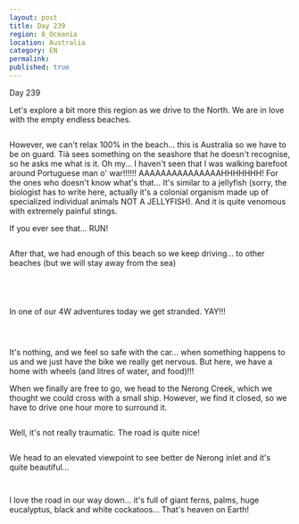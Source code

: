 ```yaml
---
layout: post
title: Day 239
region: 8_Oceania
location: Australia
category: EN
permalink:
published: true
---
```


Day 239

Let's explore a bit more this region as we drive to the North. We are in love with the empty endless beaches.

<p><a
href="https://lh3.googleusercontent.com/lD7iSE20qimusugDVbsEM-KP7yvREIazsLB7dGq0vfN82Qdlfwu9jQr1y4W2MkyV0cIqAsKfqYHMz-7Pwzk-j70JRos-NJ5DncaRFZamGgwmTYuPP3IWBXqTn1NUmiP7Dj4YnREg5dmzA3U0ZTtbj81ndD53v4WjCq_5fhYWOO3tSqk-2Bl-y0fp6AfI-dajKAtARxDYXJAQ5NYrwEWInzMs3WJyIhfuw73UT0fMwT1mPjkr-K322xevz5wYVGDg14KuLJNpygzgmDN8HvsCHETHOyDrg7iRjgCM4nwjqsfYk0CDjBOut1ZbQ24FxyLRUuhM2zR_X4WnaJMuBWavmfkZPvyjStAz8mlS86aGNzIXbwH0JDKHKGZ2EUMxYG3vqcNUamjPwG-kjkHULQyRt-SuA5SEGs0fJ25vRTfnKWzk7iZ4IBreBq0cQuzJTzf1UCifghkQ924tD5Jxtj5A66hYZod7Q1bxe7IZwxhGwNloyhzZmgGr3OFS8srdZdNiduDqnz9ygYLJz842kCFuNIb79kpv0LlRkMvf6nYxjge0TH6Q821bDTYJMKF7VexKqanMzUfODRjMnGmzcaaBQ5o5A1GOsG4SZP-PUI1VW6eUT-CUiD1gYHBY2UpEFoHgiba52umZAhbvSn-HRrPTlJqGQ4cyVj6MVhU604xPV3xeuQ5DHBH6mJ_8D3IOneE5TRKZ8_NghfYOl-BrZlpfpQ5C=w804-h603-no"><img 
src="https://lh3.googleusercontent.com/lD7iSE20qimusugDVbsEM-KP7yvREIazsLB7dGq0vfN82Qdlfwu9jQr1y4W2MkyV0cIqAsKfqYHMz-7Pwzk-j70JRos-NJ5DncaRFZamGgwmTYuPP3IWBXqTn1NUmiP7Dj4YnREg5dmzA3U0ZTtbj81ndD53v4WjCq_5fhYWOO3tSqk-2Bl-y0fp6AfI-dajKAtARxDYXJAQ5NYrwEWInzMs3WJyIhfuw73UT0fMwT1mPjkr-K322xevz5wYVGDg14KuLJNpygzgmDN8HvsCHETHOyDrg7iRjgCM4nwjqsfYk0CDjBOut1ZbQ24FxyLRUuhM2zR_X4WnaJMuBWavmfkZPvyjStAz8mlS86aGNzIXbwH0JDKHKGZ2EUMxYG3vqcNUamjPwG-kjkHULQyRt-SuA5SEGs0fJ25vRTfnKWzk7iZ4IBreBq0cQuzJTzf1UCifghkQ924tD5Jxtj5A66hYZod7Q1bxe7IZwxhGwNloyhzZmgGr3OFS8srdZdNiduDqnz9ygYLJz842kCFuNIb79kpv0LlRkMvf6nYxjge0TH6Q821bDTYJMKF7VexKqanMzUfODRjMnGmzcaaBQ5o5A1GOsG4SZP-PUI1VW6eUT-CUiD1gYHBY2UpEFoHgiba52umZAhbvSn-HRrPTlJqGQ4cyVj6MVhU604xPV3xeuQ5DHBH6mJ_8D3IOneE5TRKZ8_NghfYOl-BrZlpfpQ5C=w804-h603-no" class="oversize" alt=""></a></p>

However, we can't relax 100% in the beach... this is Australia so we have to be on guard. Tià sees something on the seashore that he doesn't recognise, so he asks me what is it. Oh my... I haven't seen that I was walking barefoot around Portuguese man o' war!!!!!! AAAAAAAAAAAAAAAHHHHHHH! For the ones who doesn't know what's that... It's similar to a jellyfish (sorry, the biologist has to write here, actually it's a colonial organism made up of specialized individual animals NOT A JELLYFISH). And it is quite venomous with extremely painful stings.

If you ever see that... RUN!

<p><a
href="https://lh3.googleusercontent.com/nE4YqmAkJNqMm2hvjRaSbztswLtLh-wmWOMaUOXVvFqhTUEeMjf8TUOBwrhrnsFTjIgROHD6OcwvG7TJJxaM01NPsHyiAmlrYTuY8gGNyTQwfh3uf9VWArsutGio-t5GiJnvI-jg6mmbZvY5PnP6Fuii0y1L_Du2MFwxjAc9UGwjGOTsp58kkXaa2G3hKrYGAlMv1B4cqeVe5qMj0jC3iU_sau5WKyx_gvt1upzndogtaq-aoM2HkQuIZ1WpdnCHIx1f4wbJZqb1jb1lhqZQ7CuPh7EuK-83rVdRQQpoUTFJq3Lo_tTeADDEi0ZPfcXi6DxByqCC0rrYKsXxFu1YHVjvCRCPX3fggjNw_nHV6vhhNrrxaoJiT6FzRaiufwB-P0OqKGfi9rvqT7Il5XS3zUEm31A5QrtnKVCQOE8ML_6csVdLlQLpbX8H4VnJI49SzTm75NYc31SukYmD8AbX3oF4ll2P46-RbYEpk2GOcqmcEqdOTvd5bIag_cIYENzPUvzlsmeO_JMayd5Lza91uguuVi7dfPc8pceieODCtL_QYGvC6TJABI0WDfTXHO1c3hhYPrRkBRKmA7VtxlvpnwJCtsE8eUn8CLUItOm9e5JKBKYH8ahlW2mGOJuae5XSErGtzaJfet3v6kL40s0NlwqJ0pjXKbQhxLX2nuZ8Ek6xR4vkANk2W_NN0HKbLYMk_HKZiJcCc5j60Wn585W2j4hZ=w804-h603-no"><img 
src="https://lh3.googleusercontent.com/nE4YqmAkJNqMm2hvjRaSbztswLtLh-wmWOMaUOXVvFqhTUEeMjf8TUOBwrhrnsFTjIgROHD6OcwvG7TJJxaM01NPsHyiAmlrYTuY8gGNyTQwfh3uf9VWArsutGio-t5GiJnvI-jg6mmbZvY5PnP6Fuii0y1L_Du2MFwxjAc9UGwjGOTsp58kkXaa2G3hKrYGAlMv1B4cqeVe5qMj0jC3iU_sau5WKyx_gvt1upzndogtaq-aoM2HkQuIZ1WpdnCHIx1f4wbJZqb1jb1lhqZQ7CuPh7EuK-83rVdRQQpoUTFJq3Lo_tTeADDEi0ZPfcXi6DxByqCC0rrYKsXxFu1YHVjvCRCPX3fggjNw_nHV6vhhNrrxaoJiT6FzRaiufwB-P0OqKGfi9rvqT7Il5XS3zUEm31A5QrtnKVCQOE8ML_6csVdLlQLpbX8H4VnJI49SzTm75NYc31SukYmD8AbX3oF4ll2P46-RbYEpk2GOcqmcEqdOTvd5bIag_cIYENzPUvzlsmeO_JMayd5Lza91uguuVi7dfPc8pceieODCtL_QYGvC6TJABI0WDfTXHO1c3hhYPrRkBRKmA7VtxlvpnwJCtsE8eUn8CLUItOm9e5JKBKYH8ahlW2mGOJuae5XSErGtzaJfet3v6kL40s0NlwqJ0pjXKbQhxLX2nuZ8Ek6xR4vkANk2W_NN0HKbLYMk_HKZiJcCc5j60Wn585W2j4hZ=w804-h603-no" class="oversize" alt=""></a></p>

After that, we had enough of this beach so we keep driving... to other beaches (but we will stay away from the sea)

<p><a
href="https://lh3.googleusercontent.com/5YKMl5uQcM_hUyqIqoL-fT98TaTgZ-2IR0wnYKoPUEH8Hb4gIjpIWn5iJAmZd5RMhydgliFX-N6xdxE0I4lt0X5lEvLDc9N7TRvP_m7e-SHR0OCGIJemmKE6jzgHf48Fu35S9eSmxfMRfuISJfe-4_M8-L3atK1dUln2Im4oGjldLsSDXMD-WmOGX-4OqufBk2eerReTtjjBKn9q4vBl0Z6eNCmv8HZfDojAW8yJvLl_bmgjnn-Z8nJDfycvp8eFZoSXuL2q1OJr2rLi5obRfFiO8yNKY8gGvG5EZGbr0bzfCo3Knp__4SmEKn1qsSPDSSFfSST1KovJS7mVle05MkGH0dIxdwZQFs_C89kmo80cwdw431O1ZLJSH1oyDF-RWWUdhTNxjwJLG42xczbCoOPHjWBEwdtexMcGvA0Yw1EoifrjfFJ0XNzZnvpiRv7w6ia4Sj4iIL2e0fbk-SpD2QF3oo1GBsRRds0tuil14apAqyYXKbGApoPJV-mAUyCqawcajri4qkyoP6ChNVr25_2eZwkcag-vV01klEnZ7jw7Pp9m-EQbdoliQfq0G6CHB0AKGY3NKpeL6PIL6ZxjbDQdkJwhdYugID3uai2vcQKjGYdf2UsidE2G0T5g1YGipMmFrgOv1TBIODKBOad-XU7FesybloMcg38e8wgKJxzm3neBmTCPydL834Rg2IBYGa9f3dOOVxdK2JXipZR77Wm5=w804-h603-no"><img 
src="https://lh3.googleusercontent.com/5YKMl5uQcM_hUyqIqoL-fT98TaTgZ-2IR0wnYKoPUEH8Hb4gIjpIWn5iJAmZd5RMhydgliFX-N6xdxE0I4lt0X5lEvLDc9N7TRvP_m7e-SHR0OCGIJemmKE6jzgHf48Fu35S9eSmxfMRfuISJfe-4_M8-L3atK1dUln2Im4oGjldLsSDXMD-WmOGX-4OqufBk2eerReTtjjBKn9q4vBl0Z6eNCmv8HZfDojAW8yJvLl_bmgjnn-Z8nJDfycvp8eFZoSXuL2q1OJr2rLi5obRfFiO8yNKY8gGvG5EZGbr0bzfCo3Knp__4SmEKn1qsSPDSSFfSST1KovJS7mVle05MkGH0dIxdwZQFs_C89kmo80cwdw431O1ZLJSH1oyDF-RWWUdhTNxjwJLG42xczbCoOPHjWBEwdtexMcGvA0Yw1EoifrjfFJ0XNzZnvpiRv7w6ia4Sj4iIL2e0fbk-SpD2QF3oo1GBsRRds0tuil14apAqyYXKbGApoPJV-mAUyCqawcajri4qkyoP6ChNVr25_2eZwkcag-vV01klEnZ7jw7Pp9m-EQbdoliQfq0G6CHB0AKGY3NKpeL6PIL6ZxjbDQdkJwhdYugID3uai2vcQKjGYdf2UsidE2G0T5g1YGipMmFrgOv1TBIODKBOad-XU7FesybloMcg38e8wgKJxzm3neBmTCPydL834Rg2IBYGa9f3dOOVxdK2JXipZR77Wm5=w804-h603-no" class="oversize" alt=""></a></p>

<p><a
href="https://lh3.googleusercontent.com/H183WhNizXYoTOY8d2UzA1CAlbPHBNX2kJGsy5ws_KC-gAemwk7D_T0xzRNaZGiqOPF7crwk8pLAEqMGH96rxmyM9tOVCMoQr6xE8etMqvOA7KJ5qAHEDwvubd_INN7aMcrAQAszb_0w9rdckTnhx4GUkt9qzX3zPbDjD6BW07uv2-R60JAL4SQICSYGgpVVxZpQpTSQM8cYYnif4X-z1WJCBt1Qjfe1J7eMiS4DyJKmDMGesP5nS1L_KOatber74ut9Guu_OjZpOssM5dI9cuwZAgQLEHaFIzm_yBCZgUIOk6xOas69mVlEUDrSb41h0LDY0hiJ5US_QBCezyE9TfmokvAbgmkODhunxuWhSeVPBF-baOup8r0OPcJWbu02J45zxK57oqyDFdbhs-Z1P1g1mzHNK-ImLDnPXQYmpX4ZJbx49pUgB1zKgWgPjE8Xt8tm_6ha7RLzTeMt-Z_uuba22f8sak45o6QlVQXHQJMp5W_tuooa0K9NU_cfflfq8fFHIeNCZcLAXqzrVLTiihs8aVg_mtGWmGipgpekLymq_upmbwsn9vDgJ-9LwbUgTNoRyZcYKeaNeZ2iXbRl6Fu1chiSesbM9ZgENCdu8GNN4p7ExCwpZwzt3q-nJIWDSmN22tNsLifdasBvIZqt0CPsjSdcb1Wk284dQo8SxRrhfK9pSGeSaChknl1UU0Th_-VSPnVbrNiGB7MiMJidH49u=w804-h603-no"><img 
src="https://lh3.googleusercontent.com/H183WhNizXYoTOY8d2UzA1CAlbPHBNX2kJGsy5ws_KC-gAemwk7D_T0xzRNaZGiqOPF7crwk8pLAEqMGH96rxmyM9tOVCMoQr6xE8etMqvOA7KJ5qAHEDwvubd_INN7aMcrAQAszb_0w9rdckTnhx4GUkt9qzX3zPbDjD6BW07uv2-R60JAL4SQICSYGgpVVxZpQpTSQM8cYYnif4X-z1WJCBt1Qjfe1J7eMiS4DyJKmDMGesP5nS1L_KOatber74ut9Guu_OjZpOssM5dI9cuwZAgQLEHaFIzm_yBCZgUIOk6xOas69mVlEUDrSb41h0LDY0hiJ5US_QBCezyE9TfmokvAbgmkODhunxuWhSeVPBF-baOup8r0OPcJWbu02J45zxK57oqyDFdbhs-Z1P1g1mzHNK-ImLDnPXQYmpX4ZJbx49pUgB1zKgWgPjE8Xt8tm_6ha7RLzTeMt-Z_uuba22f8sak45o6QlVQXHQJMp5W_tuooa0K9NU_cfflfq8fFHIeNCZcLAXqzrVLTiihs8aVg_mtGWmGipgpekLymq_upmbwsn9vDgJ-9LwbUgTNoRyZcYKeaNeZ2iXbRl6Fu1chiSesbM9ZgENCdu8GNN4p7ExCwpZwzt3q-nJIWDSmN22tNsLifdasBvIZqt0CPsjSdcb1Wk284dQo8SxRrhfK9pSGeSaChknl1UU0Th_-VSPnVbrNiGB7MiMJidH49u=w804-h603-no" class="oversize" alt=""></a></p>

<p><a
href="https://lh3.googleusercontent.com/fTt86ceupK8KntL2GWm29kW_EqEaEOwr7rrwaGXFhHDdaq38uJmJepBK0OnIGu5VQHV5WWrIn0PYwNW81etNcOsFWt5l7bhtekaKSB7a_a1eXBCer-egfidA44KlCYpAZfgiSNwWqq7-OF3TZYK-hbI7ieNBPa6rQlHpGvdI2Av6poLqR8n_KyK6SLC26YEbp6BNx8YLEevMg-eCn29UvJx-6LE_A07JdN8LyQfT-hfVCBsQ9dfP8E8tiuc8e88MddeqtO9-fJ1YUbVMIBQEXATcfpqKmhMPfo4CVGyxFYj6iKt1BqVoRdHSN5RR2vmtKkfKDJ1ncutFYotQkUFPbLNtzXhxQnBLIM79eBmHqJaQg8s_-c-7SE04a0v8nE5umd5GX1SgsiDLostHcyP2FHSKuOtGU9VCwNjaoEB_e7l0CC6kpJAvPLbiNj5zAxrgMuX9RIr0GRgIrLy0qAKCXycyJC3EsofCTiPmq-KDgAlzWbkcwPoEwlreonPfBGK5YJgqMd0uuTG_JtiQnb2T2Obn3cJUBOTPz24lf7bYkH4hMfyVZV99krGPbvErdtWrHnzzpJAa5o8emnQqo4JaMbHFhto59JwYZKP7Dc_x0lCcDfVUHwwdyOkLknxPSHPsMWw3rgjK6-Y5aUp3eY7bXTDrngOdR4xtzEunlrU1wjXxnZ_8mj6KIbToaar4OuT6TpTe0RjmggoGY6lJihGyz-rG=w643-h482-no"><img 
src="https://lh3.googleusercontent.com/fTt86ceupK8KntL2GWm29kW_EqEaEOwr7rrwaGXFhHDdaq38uJmJepBK0OnIGu5VQHV5WWrIn0PYwNW81etNcOsFWt5l7bhtekaKSB7a_a1eXBCer-egfidA44KlCYpAZfgiSNwWqq7-OF3TZYK-hbI7ieNBPa6rQlHpGvdI2Av6poLqR8n_KyK6SLC26YEbp6BNx8YLEevMg-eCn29UvJx-6LE_A07JdN8LyQfT-hfVCBsQ9dfP8E8tiuc8e88MddeqtO9-fJ1YUbVMIBQEXATcfpqKmhMPfo4CVGyxFYj6iKt1BqVoRdHSN5RR2vmtKkfKDJ1ncutFYotQkUFPbLNtzXhxQnBLIM79eBmHqJaQg8s_-c-7SE04a0v8nE5umd5GX1SgsiDLostHcyP2FHSKuOtGU9VCwNjaoEB_e7l0CC6kpJAvPLbiNj5zAxrgMuX9RIr0GRgIrLy0qAKCXycyJC3EsofCTiPmq-KDgAlzWbkcwPoEwlreonPfBGK5YJgqMd0uuTG_JtiQnb2T2Obn3cJUBOTPz24lf7bYkH4hMfyVZV99krGPbvErdtWrHnzzpJAa5o8emnQqo4JaMbHFhto59JwYZKP7Dc_x0lCcDfVUHwwdyOkLknxPSHPsMWw3rgjK6-Y5aUp3eY7bXTDrngOdR4xtzEunlrU1wjXxnZ_8mj6KIbToaar4OuT6TpTe0RjmggoGY6lJihGyz-rG=w643-h482-no" class="oversize" alt=""></a></p>

<p><a
href="https://lh3.googleusercontent.com/uKy6ugr3ng1i7RXd2KTMKC9BmQfsQEA8r-wMAYPynD2WXQfb4rNa74lY2OIr6NUGXn2pPy9pk0UGg0Z7JCNqrDalFUJ7kG4-Y9dWHNO61d9I16nQUMnvMPF2-7-jvkcLAatQuyFfhhwX2EXn8yPAPFvEo3yTsDkze0nAf536fPakaupBkk3_nX14MczgKsoQShAmj3zTslB70pnt1jyx0MfBD4AwyYEetd20aN-goqYaxwXh-jwR6ZizW6fZ5VMP8gAxeCpyjHH_xWMHQ8YUhsBprFOMCfzbl6We-OfOoGiFOs_7LImDVd6C6w-eKfT_FrEyCAL7boWOMg0agpNiG0i_oBwUfmrkJIePiJQGT8RMMjnX7eMJWj-Axz5v80A6SQ-2gz-pv6SHugqdCeoXh1665YFeiauTGq4MqUkHcYwGiWeJI9jAnZmJYyrgAR3v0LGTc6iSQw4Ozx3HqKyvaKoDF-ctzGJR1-z8qjGePbI-npEWn89nl43O4sJP0ovkH4IXXc-0_24rUbE5tV2PzKGAu7D8N1DD9jRzcqItpMTV4UaSojfjOy5I-X17yuom8knSpHL4WmH-7ubFgdI68SfCs1Hksjn7Mzk2zwc69950kDophyMKdfK-3KzgbuG4eFJ__35I4_exgVdGbMD0gaDjcS2YaRCD8kOYsolFirpyGxHbAx1kbKvXJOwsk81RKfGYBMtD-k3-WFopG6xnCOkn=w643-h482-no"><img 
src="cahttps://lh3.googleusercontent.com/uKy6ugr3ng1i7RXd2KTMKC9BmQfsQEA8r-wMAYPynD2WXQfb4rNa74lY2OIr6NUGXn2pPy9pk0UGg0Z7JCNqrDalFUJ7kG4-Y9dWHNO61d9I16nQUMnvMPF2-7-jvkcLAatQuyFfhhwX2EXn8yPAPFvEo3yTsDkze0nAf536fPakaupBkk3_nX14MczgKsoQShAmj3zTslB70pnt1jyx0MfBD4AwyYEetd20aN-goqYaxwXh-jwR6ZizW6fZ5VMP8gAxeCpyjHH_xWMHQ8YUhsBprFOMCfzbl6We-OfOoGiFOs_7LImDVd6C6w-eKfT_FrEyCAL7boWOMg0agpNiG0i_oBwUfmrkJIePiJQGT8RMMjnX7eMJWj-Axz5v80A6SQ-2gz-pv6SHugqdCeoXh1665YFeiauTGq4MqUkHcYwGiWeJI9jAnZmJYyrgAR3v0LGTc6iSQw4Ozx3HqKyvaKoDF-ctzGJR1-z8qjGePbI-npEWn89nl43O4sJP0ovkH4IXXc-0_24rUbE5tV2PzKGAu7D8N1DD9jRzcqItpMTV4UaSojfjOy5I-X17yuom8knSpHL4WmH-7ubFgdI68SfCs1Hksjn7Mzk2zwc69950kDophyMKdfK-3KzgbuG4eFJ__35I4_exgVdGbMD0gaDjcS2YaRCD8kOYsolFirpyGxHbAx1kbKvXJOwsk81RKfGYBMtD-k3-WFopG6xnCOkn=w643-h482-noca" class="oversize" alt=""></a></p>

In one of our 4W adventures today we get stranded. YAY!!!

<p><a
href="https://lh3.googleusercontent.com/sAzjVgMqpQfromtA9R2spemIyXkSPPRv8QjWeK7HXDQk1cQFvUvqGmYKlQh6x9Id_p_Ft81QJeZdPn4684aHnh2vlmaaebZryHeXEUUyd1bjuhjpdNMLHUoDAOg3d53zmQzJKQPi4TD-O9pUQ4Xp7ELXvjFKRUyGWHQdCWO8GUzx5NIm13x_u6JfPF-OTrYbXu0heuKEMomaTBavzge3ixnIW1wzalL0Io7Ozq_VLRXRrPBzcHl2IMm_WMucGQ5rud6qD6I5xvrvh3upUaOKWa1MRtb3tFpOFIlPDFV-ujK7mRtg2fkJwjzNjtSBrIhCqN47cDo0xse1B1kAQk2OWiAembW58RcneZBRMdhngNTtielZy6iXglDPxTDCcZSGVbDvFGjdgiWnsHGNrdqxUZ9e7ixTQVpitZVmL_kyass3BO2dD-v_fcP5LHknziW2ikb93OCuumwi-dMIDPrOPzwkYAaqT6Ds9Mh68aux9olvrYfwGCh1_byBHVdeIvNXpQ5-2cEJLe4YNZ6zH31F5frD_XmFsWY_qz7Olplnu_6II0fe4q0xf5qnUHVhc9oRKw3U7G6UwyoP3u2ietXCXuqz1hLw6hkX2rsWjUOQ09YnZ5u2_kmsEvwlOeF6OFxe1s6v8IOS_ifsPaF7S8vK1UTAtwOP9J-Er_gWxria5loDV4qmF5hqJ7CVeXa_3AjkXXZZNaqatJLgTVw1nKSIdpMh=w804-h603-no"><img 
src="https://lh3.googleusercontent.com/sAzjVgMqpQfromtA9R2spemIyXkSPPRv8QjWeK7HXDQk1cQFvUvqGmYKlQh6x9Id_p_Ft81QJeZdPn4684aHnh2vlmaaebZryHeXEUUyd1bjuhjpdNMLHUoDAOg3d53zmQzJKQPi4TD-O9pUQ4Xp7ELXvjFKRUyGWHQdCWO8GUzx5NIm13x_u6JfPF-OTrYbXu0heuKEMomaTBavzge3ixnIW1wzalL0Io7Ozq_VLRXRrPBzcHl2IMm_WMucGQ5rud6qD6I5xvrvh3upUaOKWa1MRtb3tFpOFIlPDFV-ujK7mRtg2fkJwjzNjtSBrIhCqN47cDo0xse1B1kAQk2OWiAembW58RcneZBRMdhngNTtielZy6iXglDPxTDCcZSGVbDvFGjdgiWnsHGNrdqxUZ9e7ixTQVpitZVmL_kyass3BO2dD-v_fcP5LHknziW2ikb93OCuumwi-dMIDPrOPzwkYAaqT6Ds9Mh68aux9olvrYfwGCh1_byBHVdeIvNXpQ5-2cEJLe4YNZ6zH31F5frD_XmFsWY_qz7Olplnu_6II0fe4q0xf5qnUHVhc9oRKw3U7G6UwyoP3u2ietXCXuqz1hLw6hkX2rsWjUOQ09YnZ5u2_kmsEvwlOeF6OFxe1s6v8IOS_ifsPaF7S8vK1UTAtwOP9J-Er_gWxria5loDV4qmF5hqJ7CVeXa_3AjkXXZZNaqatJLgTVw1nKSIdpMh=w804-h603-no" class="oversize" alt=""></a></p>

<p><a
href="https://lh3.googleusercontent.com/l_wAicUd7T4ab132pAtMKmnAB3HD7dKhs7qDJ7K3Fy_Jk-wqi0LegTadCv3emhQTSOWgobm1dteH2-c6Tp5-lSP6DBoJG28Elkqq7mfS3Kc2eAIWr0KtRbOo1pVaa0yEA3f2QOpP1UUisdFhuKdt12YAApXcOJJlEVGEg2VMMB-evYvx08okFYokzAjEAp6K1jxd19bLxCnVVpqVy0TaPNChJd9OrIBC9LGYum-m9s_yDvF0PxpeaPMqMwkgOgQLbTqIlkDoO5JjMzy5YJ7OKCshALiv7RWKNbqsXsMVEDip3H_tjnBQnGA11mQ86FTg69QqIvfEkir8vTt2l0FH3LOk0QVu_w3JPB5mxnJ8R-qpsbDdnd6QOFwfhzG2meu0ynbgvIaQ7bhYSBuSd-2ek6Je3GzdcqqLTCjBnr0FdRi8rYmgKdEI8QxnkbKRihcQIpDv0OKpvCNZ1B1HcWC1O_-Rya6U_1eMBIQ368YN4ZVMRZsI9Q2R2SXkNiWSEAGnn6yVV0rDYYVjupqUkGBvz2IjtkS20Mq5mkmXO3Azw4MiAH3LsJC0sVk9hBjDAqXL_kBpVW3XddZ9d92Hia7ixg_XAY-lyF2HFm9YMPdUQoxnACirQ6Dxc0Nb6XpTnk5-UjovkL4KS2vA4hc_bbMzqB0HLPpVGClv7gu4kqnpBm9AUYFHsZHVaFiMKxj2sHdQyDTLdU0Meeq82b0qvz9shXq6=w804-h603-no"><img 
src="https://lh3.googleusercontent.com/l_wAicUd7T4ab132pAtMKmnAB3HD7dKhs7qDJ7K3Fy_Jk-wqi0LegTadCv3emhQTSOWgobm1dteH2-c6Tp5-lSP6DBoJG28Elkqq7mfS3Kc2eAIWr0KtRbOo1pVaa0yEA3f2QOpP1UUisdFhuKdt12YAApXcOJJlEVGEg2VMMB-evYvx08okFYokzAjEAp6K1jxd19bLxCnVVpqVy0TaPNChJd9OrIBC9LGYum-m9s_yDvF0PxpeaPMqMwkgOgQLbTqIlkDoO5JjMzy5YJ7OKCshALiv7RWKNbqsXsMVEDip3H_tjnBQnGA11mQ86FTg69QqIvfEkir8vTt2l0FH3LOk0QVu_w3JPB5mxnJ8R-qpsbDdnd6QOFwfhzG2meu0ynbgvIaQ7bhYSBuSd-2ek6Je3GzdcqqLTCjBnr0FdRi8rYmgKdEI8QxnkbKRihcQIpDv0OKpvCNZ1B1HcWC1O_-Rya6U_1eMBIQ368YN4ZVMRZsI9Q2R2SXkNiWSEAGnn6yVV0rDYYVjupqUkGBvz2IjtkS20Mq5mkmXO3Azw4MiAH3LsJC0sVk9hBjDAqXL_kBpVW3XddZ9d92Hia7ixg_XAY-lyF2HFm9YMPdUQoxnACirQ6Dxc0Nb6XpTnk5-UjovkL4KS2vA4hc_bbMzqB0HLPpVGClv7gu4kqnpBm9AUYFHsZHVaFiMKxj2sHdQyDTLdU0Meeq82b0qvz9shXq6=w804-h603-no" class="oversize" alt=""></a></p>

<p><a
href="https://lh3.googleusercontent.com/DjoVRKk8_DS16lMTCkpUgKa3bTMnpz02DFJwl0MVuaJTRx2pQ4MaxlSF7mAa2hL7QCfwwOb6mFjDidJHDwmM8FrVTlcsBB_OxJYpZ_LrhIghej4MPKt-u_XMMeE4nVPEw0gxj0TXwzQ38SUnMNWf-K4yJKP11FkKGOXPT1okaAGEBjy6dT3RxHUFM_8YDmt1ewoe_qevcmV0SnkuZBEAWCX7qfZflhF6Akt8_kKiPyG2UUUZpfROrB9ZLcX-9X7TwbPEWUESV7drXh7aXwxSPK_QXSu9MQHNCdZdFdugi_MY3EjS3_v5fJij0H52AbVtleUhTbPSBkZF2o3NH-H1oj1X8ZmkSnAm5Jg7AMzY0T-TtEAlxYqcPHugMQ8YcnaCZ9WspRz5Zbzzo8JROja5ur52u2Y5ZIQV3Y6IVrtTocql-Q-mSunIoeCId-BaZVIZ1zVeQokQVJQ-5UwRMI2VZQMeWSgTgrIwsOp5zL7snem8ItKspmYkWY_pqKTi5U0bpdxi-TLwlDfu5DDryzmVMzP3BEJfjlqtyZS3cMY_cE7yHjOpSpkWHrzlSVETqgQk5XRE4iaBm8dX8wbDnWnMLT3c40ADMkeABloJxnuwh15EQ4cQZ3NgCPQ8dxFYi2uquFV7vtsfkinrc5Ct8Aestr5be65ySG4FG7vlXGtjGl9Fln16khP_NcbeqI0uLSeww1OffT9oGJANVoRuJDZcVFV4=w643-h482-no"><img 
src="https://lh3.googleusercontent.com/DjoVRKk8_DS16lMTCkpUgKa3bTMnpz02DFJwl0MVuaJTRx2pQ4MaxlSF7mAa2hL7QCfwwOb6mFjDidJHDwmM8FrVTlcsBB_OxJYpZ_LrhIghej4MPKt-u_XMMeE4nVPEw0gxj0TXwzQ38SUnMNWf-K4yJKP11FkKGOXPT1okaAGEBjy6dT3RxHUFM_8YDmt1ewoe_qevcmV0SnkuZBEAWCX7qfZflhF6Akt8_kKiPyG2UUUZpfROrB9ZLcX-9X7TwbPEWUESV7drXh7aXwxSPK_QXSu9MQHNCdZdFdugi_MY3EjS3_v5fJij0H52AbVtleUhTbPSBkZF2o3NH-H1oj1X8ZmkSnAm5Jg7AMzY0T-TtEAlxYqcPHugMQ8YcnaCZ9WspRz5Zbzzo8JROja5ur52u2Y5ZIQV3Y6IVrtTocql-Q-mSunIoeCId-BaZVIZ1zVeQokQVJQ-5UwRMI2VZQMeWSgTgrIwsOp5zL7snem8ItKspmYkWY_pqKTi5U0bpdxi-TLwlDfu5DDryzmVMzP3BEJfjlqtyZS3cMY_cE7yHjOpSpkWHrzlSVETqgQk5XRE4iaBm8dX8wbDnWnMLT3c40ADMkeABloJxnuwh15EQ4cQZ3NgCPQ8dxFYi2uquFV7vtsfkinrc5Ct8Aestr5be65ySG4FG7vlXGtjGl9Fln16khP_NcbeqI0uLSeww1OffT9oGJANVoRuJDZcVFV4=w643-h482-no" class="oversize" alt=""></a></p>

It's nothing, and we feel so safe with the car... when something happens to us and we just have the bike we really get nervous. But here, we have a home with wheels (and litres of water, and food)!!! 

When we finally are free to go, we head to the Nerong Creek, which we thought we could cross with a small ship. However, we find it closed, so we have to drive one hour more to surround it.

<p><a
href="https://lh3.googleusercontent.com/b7oM1nUVo1q5siuWRTIyl1k6YNrhn9MBAwmKJhfaVUeAKpks4a60JEcom3gCHjeUFrDMfhcRteqceOAtHBdgjm6u0dG4066wRLlrI9Ubjx1c6H8u8HPQdnoToqRkzh3KSINYG2OuBXaaA5c78NPvXa03gV5ovFhw2mnTOhcEl6r0tT-AFV6hRcZJb0-6NupC_ieNQmLOgdRiMXzy8k4hPexikAMjFMy9thQObY03OK4Vwerooc684DVyotOING7F0CC5DsOESoKcSUGcH9x5jhp1ZiOC3WJFZwdyCpx1orxMMRNhMOP2JwS-p9C2nqttrY5cDHJwlAyMy2uGNk_aUwplZ4QGiL2w9_UZrCzkFhuIdoWXhcxC6IkIfXLV1dgQGfG3Si6kj02KBtI01oKvM978fowviML4T7z4h0XDIS6UsXBFuZo_i0CECuMl5IrJ-657QNxMTuDT0j2VtINAeZcHSovFy1hqS9Qa4Ix60Sh4sjoY6PWmCpbhe6uJ4V0voqJzANafXGMpd_zgGS91ds3mcOAkU0YBSlGipBNJT3mriB9De_pJQgtVonpxiW7p7YmGOHwXS0tya_PYYfzGVMHF0IZkWzn-5R0fmfWovyFxEDTnR62SfIhoEs5UtxF-KCAq4tRA6S4ZlqKrED3nmC-s0Vexgc0yUq8Ag_-RP8obpH3MOMPrhZUMAI4OrvwLUcu7KzFK4CTBxUVS5edpIINB=w804-h603-no"><img 
src="https://lh3.googleusercontent.com/b7oM1nUVo1q5siuWRTIyl1k6YNrhn9MBAwmKJhfaVUeAKpks4a60JEcom3gCHjeUFrDMfhcRteqceOAtHBdgjm6u0dG4066wRLlrI9Ubjx1c6H8u8HPQdnoToqRkzh3KSINYG2OuBXaaA5c78NPvXa03gV5ovFhw2mnTOhcEl6r0tT-AFV6hRcZJb0-6NupC_ieNQmLOgdRiMXzy8k4hPexikAMjFMy9thQObY03OK4Vwerooc684DVyotOING7F0CC5DsOESoKcSUGcH9x5jhp1ZiOC3WJFZwdyCpx1orxMMRNhMOP2JwS-p9C2nqttrY5cDHJwlAyMy2uGNk_aUwplZ4QGiL2w9_UZrCzkFhuIdoWXhcxC6IkIfXLV1dgQGfG3Si6kj02KBtI01oKvM978fowviML4T7z4h0XDIS6UsXBFuZo_i0CECuMl5IrJ-657QNxMTuDT0j2VtINAeZcHSovFy1hqS9Qa4Ix60Sh4sjoY6PWmCpbhe6uJ4V0voqJzANafXGMpd_zgGS91ds3mcOAkU0YBSlGipBNJT3mriB9De_pJQgtVonpxiW7p7YmGOHwXS0tya_PYYfzGVMHF0IZkWzn-5R0fmfWovyFxEDTnR62SfIhoEs5UtxF-KCAq4tRA6S4ZlqKrED3nmC-s0Vexgc0yUq8Ag_-RP8obpH3MOMPrhZUMAI4OrvwLUcu7KzFK4CTBxUVS5edpIINB=w804-h603-no" class="oversize" alt=""></a></p>

Well, it's not really traumatic. The road is quite nice!

<p><a
href="https://lh3.googleusercontent.com/jqGhLq2johRoFEr389iHpKuDbog0X8slQ2QMU4B6WXUO53WNaVYfqmOnxzqMCisIjKkoTxz-jjCHqfGd2C1d7K2O1lG1N8oCScDFcHSccQLBqI6KgMslJmqXI8RqDBWO6Vma4DHS3Nc6owT489rvD8m1rMciPqbnXLHCqMdouux2r3iaXpC9gHV2ISdvtCae22i-JZ_3f1IjXStWPsBn63WqBuq_1xnSqzDN6EAQF_Y5ScXJbYXL5MWILR4rJa8iB8ANtTPeZNd-5KcZxlMErCtpFZzxt-68Gb9S6VDVyGfUp6ilzPdu84PUNDmas2CH5li0ymxYDx6Urmn7iWGLUEHZ8zjkoJc3wUPQGemZU_ViM-_j6sA-0wPr2BHbIopV96sBi9uA5vF4pNQeBInMldcLisQs75bdW46JyBVTj3_xiAJVGZfZKIW6Nva6MZ5FiZvihfMYm1JLkE40wmOd6aPkoGM-POKh9zkHoNeZg3fFjWPpsR6k_hBJWhjATqAKLx9LCtByoLwbBQjYFz7pe2vfyiHDmQ2ydVtG7fnMbinn9hy5u2VcIQ-BwHrVYF4yR5Jz9yQUlUx2ccTYeFNyzZOrBmZitksXbM0LG9hy4CEjEYQ0eYJQGbFMMgViHJD90G3mO6Sz99B_i4HOlRQbZNQQ4yaqB_CaZfVIWR7d8PxR7fVKIIBdjITMX6-PH4U6PcsOI_dpVveW-vH9l4HxDydF=w643-h482-no"><img 
src="https://lh3.googleusercontent.com/jqGhLq2johRoFEr389iHpKuDbog0X8slQ2QMU4B6WXUO53WNaVYfqmOnxzqMCisIjKkoTxz-jjCHqfGd2C1d7K2O1lG1N8oCScDFcHSccQLBqI6KgMslJmqXI8RqDBWO6Vma4DHS3Nc6owT489rvD8m1rMciPqbnXLHCqMdouux2r3iaXpC9gHV2ISdvtCae22i-JZ_3f1IjXStWPsBn63WqBuq_1xnSqzDN6EAQF_Y5ScXJbYXL5MWILR4rJa8iB8ANtTPeZNd-5KcZxlMErCtpFZzxt-68Gb9S6VDVyGfUp6ilzPdu84PUNDmas2CH5li0ymxYDx6Urmn7iWGLUEHZ8zjkoJc3wUPQGemZU_ViM-_j6sA-0wPr2BHbIopV96sBi9uA5vF4pNQeBInMldcLisQs75bdW46JyBVTj3_xiAJVGZfZKIW6Nva6MZ5FiZvihfMYm1JLkE40wmOd6aPkoGM-POKh9zkHoNeZg3fFjWPpsR6k_hBJWhjATqAKLx9LCtByoLwbBQjYFz7pe2vfyiHDmQ2ydVtG7fnMbinn9hy5u2VcIQ-BwHrVYF4yR5Jz9yQUlUx2ccTYeFNyzZOrBmZitksXbM0LG9hy4CEjEYQ0eYJQGbFMMgViHJD90G3mO6Sz99B_i4HOlRQbZNQQ4yaqB_CaZfVIWR7d8PxR7fVKIIBdjITMX6-PH4U6PcsOI_dpVveW-vH9l4HxDydF=w643-h482-no" class="oversize" alt=""></a></p>

We head to an elevated viewpoint to see better de Nerong inlet and it's quite beautiful... 

<p><a
href="https://lh3.googleusercontent.com/w4MIqBp_O2cuhSOm5IaZcJ5cJRL2YEOt8MxX4oKNtMqEuHJqTfMMgd18oR31YRzsPyjPxOkgabDhLkDhkZc5uzax7sZSACVBvHeMG88fpazzTYFIYsAtRqtl11RH1D3OcDcQpyQVpq9yUjVRoxPp3vsETWkF4KIZOOI4DK_I3uE5taa6hour2QB6l9JiI70_JLTBJ9uM3MvAq0lW1Vtipks5Rd1JuLXBoAuGd5nZ4vs_AAs_QpQhd4S5_TcOgoqr1eddSU71CnukMbNz7_QFtTSEdKgvgbJ9Pjic6evQ2B04TkdLtJivPo1zvlczBUJC2BHdYj-3afIKDjKdqs34LUWHE5B5pCx0ndQHQ_Uet4cFglzYI3sRM16GqYTHDjk5cTinqV_gV5nx5_N8PQIGi_v99dfBvS6a0Aakux9StcwFYkmUbmt_Asviz0a5jONIF3qkuwdR3gStwdrdzOroE3q4dw5V6YqDgztZIQ_mwM4ouOuoi1dtmTVB6p8MjoaYz-QM_0GpAbOPDidNWCxB5NHUN7X94IGOFZZa_n3yTKx-eWa2Ojuv81l_JJiu_zy55TLpvAPUBAcVFm19UyzlwiJeSF4gojGMtqynXiegTCCE1eYdXrtEvrhz3ZByJJ7qCFGDZ9bSOnBgvyldgaf_3PQIFFwJcjunI5oel__oqXFuXa73TD4n31P1VkSOGPq-NMEfjgG1mzhpL8yHYZHVjki2=w804-h603-no"><img 
src="https://lh3.googleusercontent.com/w4MIqBp_O2cuhSOm5IaZcJ5cJRL2YEOt8MxX4oKNtMqEuHJqTfMMgd18oR31YRzsPyjPxOkgabDhLkDhkZc5uzax7sZSACVBvHeMG88fpazzTYFIYsAtRqtl11RH1D3OcDcQpyQVpq9yUjVRoxPp3vsETWkF4KIZOOI4DK_I3uE5taa6hour2QB6l9JiI70_JLTBJ9uM3MvAq0lW1Vtipks5Rd1JuLXBoAuGd5nZ4vs_AAs_QpQhd4S5_TcOgoqr1eddSU71CnukMbNz7_QFtTSEdKgvgbJ9Pjic6evQ2B04TkdLtJivPo1zvlczBUJC2BHdYj-3afIKDjKdqs34LUWHE5B5pCx0ndQHQ_Uet4cFglzYI3sRM16GqYTHDjk5cTinqV_gV5nx5_N8PQIGi_v99dfBvS6a0Aakux9StcwFYkmUbmt_Asviz0a5jONIF3qkuwdR3gStwdrdzOroE3q4dw5V6YqDgztZIQ_mwM4ouOuoi1dtmTVB6p8MjoaYz-QM_0GpAbOPDidNWCxB5NHUN7X94IGOFZZa_n3yTKx-eWa2Ojuv81l_JJiu_zy55TLpvAPUBAcVFm19UyzlwiJeSF4gojGMtqynXiegTCCE1eYdXrtEvrhz3ZByJJ7qCFGDZ9bSOnBgvyldgaf_3PQIFFwJcjunI5oel__oqXFuXa73TD4n31P1VkSOGPq-NMEfjgG1mzhpL8yHYZHVjki2=w804-h603-no" class="oversize" alt=""></a></p>

<p><a
href="https://lh3.googleusercontent.com/KzvrQuxE1Ao2CNskbwAdQHaAMV4gJx_JE97-mOVfGkMoj2Obf0xS5hpIEtxM2M1kKgnOGDmc5n88fFZ0RGdJrymAhhnIKiZAxLtfEllvZ6T2Q0xW2EyNaGobJ-gc3oRBIsQD7FT_inTkbih2AFyMdZevOsmiYKgkkZW2JxO3fLYYjrhH3g2nXTBu0dSkJeT1RbhCUg-z0umMhALWlX24MFdi_YM3XN3bCVswYPtgL2JVnYAd2ASh1lmrGv6e2yZ3sc-W02VHL7bfINzhpAW5pmHytVmqobfvvVTRHeEivWjg4_xau6sTfseQC6PPOE-tOKu2FaqfB5SKkkeUDVvLvP0GyrjCl95XAZG5GeSYlW3KFZaoCY3UO3H8ocAkDyrq6txnaMFKuf87tx9CfyJ0UxQgDSPHYjEVMdBMQ_zcvFcN3-mw4xCGerC68SeTNAUGLJcARXqxiV8Aa4Ibj1fiNi5zp_yvqCI7AiG3XByx9YlRSESn4RTmI02u4ZkLZD_iYfuNqx58dTeqq2t7aoDLc0vmCQnklJ5M9CZKfMuAtxZ6Uz-s_TE1I6zzT4NLPMJ2XeTr8cgv7uzqIcYNSqEhprey2bryhww21IfdnNh6Cd-My2uhsngjzgLqc7v2KgOFpQhsQJDkNV4zz0W9DxD8gz78Lhx310jYcTZ-rGkpvCSQIzR37RQ3SF28DZb9VReWcWbHpVv19tK1GaSuw05wt3bY=w643-h482-no"><img 
src="https://lh3.googleusercontent.com/KzvrQuxE1Ao2CNskbwAdQHaAMV4gJx_JE97-mOVfGkMoj2Obf0xS5hpIEtxM2M1kKgnOGDmc5n88fFZ0RGdJrymAhhnIKiZAxLtfEllvZ6T2Q0xW2EyNaGobJ-gc3oRBIsQD7FT_inTkbih2AFyMdZevOsmiYKgkkZW2JxO3fLYYjrhH3g2nXTBu0dSkJeT1RbhCUg-z0umMhALWlX24MFdi_YM3XN3bCVswYPtgL2JVnYAd2ASh1lmrGv6e2yZ3sc-W02VHL7bfINzhpAW5pmHytVmqobfvvVTRHeEivWjg4_xau6sTfseQC6PPOE-tOKu2FaqfB5SKkkeUDVvLvP0GyrjCl95XAZG5GeSYlW3KFZaoCY3UO3H8ocAkDyrq6txnaMFKuf87tx9CfyJ0UxQgDSPHYjEVMdBMQ_zcvFcN3-mw4xCGerC68SeTNAUGLJcARXqxiV8Aa4Ibj1fiNi5zp_yvqCI7AiG3XByx9YlRSESn4RTmI02u4ZkLZD_iYfuNqx58dTeqq2t7aoDLc0vmCQnklJ5M9CZKfMuAtxZ6Uz-s_TE1I6zzT4NLPMJ2XeTr8cgv7uzqIcYNSqEhprey2bryhww21IfdnNh6Cd-My2uhsngjzgLqc7v2KgOFpQhsQJDkNV4zz0W9DxD8gz78Lhx310jYcTZ-rGkpvCSQIzR37RQ3SF28DZb9VReWcWbHpVv19tK1GaSuw05wt3bY=w643-h482-no" class="oversize" alt=""></a></p>

I love the road in our way down... it's full of giant ferns, palms, huge eucalyptus, black and white cockatoos... That's heaven on Earth!

<p><a
href="https://lh3.googleusercontent.com/K_upfLL02dJ5Dq_796UnyLeb0dX6gbadTBWLll_Y-klz_0urbO7UkBVA_hqEJQd-1KWd0vjpjav8Ie5xrUuaFoZpi5iA_cGros-Y5xn_TMQa8I7QJkNmC8gHeJfJXDG6UpVBW4AYnsrqE9iPAhoZzzrNOKqolLk7HKOhTFr3vo2Mp_ErQm_opp0tpv-_vpj5w5ovBpw4_6Eos61Ozxj-a-pdRRBoymVm3d0pEQlI1m_WdztlEMlQP3Rh2olM391OkJcTLu0jadycQE_ZbXVPSyeZf7PNiNth34oqjWpuPYi2Unsufj-EwEMHgqfO5sSo0T30E-IkK4h03RcLmyg--SNTotJtG4oUfpUHJ80QcmSIcC1bY_Jy-qM6P9ZgM3U9EcTKZuxRQTC2lmhcUovFOG-zY40KZ8X81p69_96--_z0kS_DgVJdVSMy0TYPjOPd_jXO3V_BS4cw6dErmSavgZKqXgfpyq90lGlsquD5SeVijWtfYMjx8j4SSxZ7FTvce10J3k4J1XAlbTCbFHEBJEYymo9sfqjd2Pq71K4tc1b5LjgMz2Nm4OqOGzucY2To1zECrptrjFXxG0NBJ3-wLOyAmsZF_vx1i3-EEj6MwqGp1qdZuO4GYjKsjDqDtXJkR2nMPMors5bXRRdMJXGhTdAXuimdmLAcY9mcpFADt_UvN8mAHbniTae7j-GH2J2rn9tBZSK6uQdh_fMgPhc9P5U9=w643-h482-no"><img 
src="https://lh3.googleusercontent.com/K_upfLL02dJ5Dq_796UnyLeb0dX6gbadTBWLll_Y-klz_0urbO7UkBVA_hqEJQd-1KWd0vjpjav8Ie5xrUuaFoZpi5iA_cGros-Y5xn_TMQa8I7QJkNmC8gHeJfJXDG6UpVBW4AYnsrqE9iPAhoZzzrNOKqolLk7HKOhTFr3vo2Mp_ErQm_opp0tpv-_vpj5w5ovBpw4_6Eos61Ozxj-a-pdRRBoymVm3d0pEQlI1m_WdztlEMlQP3Rh2olM391OkJcTLu0jadycQE_ZbXVPSyeZf7PNiNth34oqjWpuPYi2Unsufj-EwEMHgqfO5sSo0T30E-IkK4h03RcLmyg--SNTotJtG4oUfpUHJ80QcmSIcC1bY_Jy-qM6P9ZgM3U9EcTKZuxRQTC2lmhcUovFOG-zY40KZ8X81p69_96--_z0kS_DgVJdVSMy0TYPjOPd_jXO3V_BS4cw6dErmSavgZKqXgfpyq90lGlsquD5SeVijWtfYMjx8j4SSxZ7FTvce10J3k4J1XAlbTCbFHEBJEYymo9sfqjd2Pq71K4tc1b5LjgMz2Nm4OqOGzucY2To1zECrptrjFXxG0NBJ3-wLOyAmsZF_vx1i3-EEj6MwqGp1qdZuO4GYjKsjDqDtXJkR2nMPMors5bXRRdMJXGhTdAXuimdmLAcY9mcpFADt_UvN8mAHbniTae7j-GH2J2rn9tBZSK6uQdh_fMgPhc9P5U9=w643-h482-no" class="oversize" alt=""></a></p>







